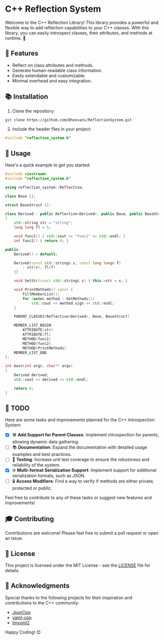﻿# C++ Reflection System

Welcome to the C++ Reflection Library! This library provides a powerful and flexible way to add reflection capabilities to your C++ classes. With this library, you can easily introspect classes, their attributes, and methods at runtime. 🚀

## 🌟 Features

- Reflect on class attributes and methods.
- Generate human-readable class information.
- Easily extendable and customizable.
- Minimal overhead and easy integration.

## 📚 Installation

1. Clone the repository:

```sh
git clone https://github.com/Dheovani/ReflectionSystem.git
```

2. Include the header files in your project:

```cpp
#include "reflection_system.h"
```

## 🚀 Usage
Here's a quick example to get you started:

```cpp
#include <iostream>
#include "reflection_system.h"

using reflection_system::Reflective;

class Base {};

struct BaseStruct {};

class Derived : public Reflective<Derived>, public Base, public BaseStruct
{
    std::string str = "string";
    long long fl = 5;

    void func1() { std::cout << "func1" << std::endl; }
    int func2() { return 0; }

public:
    Derived() = default;

    Derived(const std::string& s, const long long& f)
        : str(s), fl(f)
    {}

    void SetStr(const std::string& s) { this->str = s; }

    void PrintMethods() const {
        FillMemberList();
        for (auto& method : GetMethods())
            std::cout << method.sign << std::endl;
    }

    PARENT_CLASSES(Reflective<Derived>, Base, BaseStruct)

    MEMBER_LIST_BEGIN
        ATTRIBUTE(str)
        ATTRIBUTE(fl)
        METHOD(func1)
        METHOD(func2)
        METHOD(PrintMethods)
    MEMBER_LIST_END
};

int main(int argc, char** argv)
{
    Derived derived;
    std::cout << derived << std::endl;

    return 0;
}
```

## 📝 TODO

Here are some tasks and improvements planned for the C++ Introspection System:

- [x] 🛠️ **Add Support for Parent Classes**: Implement introspection for parents, allowing dynamic data gathering.
- [ ] 📚 **Documentation**: Expand the documentation with detailed usage examples and best practices.
- [ ] 🧪 **Testing**: Increase unit test coverage to ensure the robustness and reliability of the system.
- [x] 🌐 **Multi-format Serialization Support**: Implement support for additional serialization formats, such as JSON.
- [ ] 🔒 **Access Modifiers**: Find a way to verify if methods are either private, protected or public.

Feel free to contribute to any of these tasks or suggest new features and improvements!

## 🎓 Contributing
Contributions are welcome! Please feel free to submit a pull request or open an issue.

## 📄 License
This project is licensed under the MIT License - see the [LICENSE](LICENSE.txt) file for details.

## 🙏 Acknowledgments
Special thanks to the following projects for their inspiration and contributions to the C++ community:
- [JsonCpp](https://github.com/open-source-parsers/jsoncpp)
- [yaml-cpp](https://github.com/jbeder/yaml-cpp)
- [tinyxml2](https://github.com/leethomason/tinyxml2)

Happy Coding! 😊